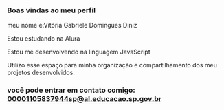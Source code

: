 ### Boas vindas ao meu perfil 

meu nome é:Vitória Gabriele Domingues Diniz

Estou estudando na Alura

Estou me desenvolvendo na linguagem JavaScript

Utilizo esse espaço para minha organização e compartilhamento dos meu projetos desenvolvidos.

### você pode entrar em contato comigo: 00001105837944sp@al.educacao.sp.gov.br
